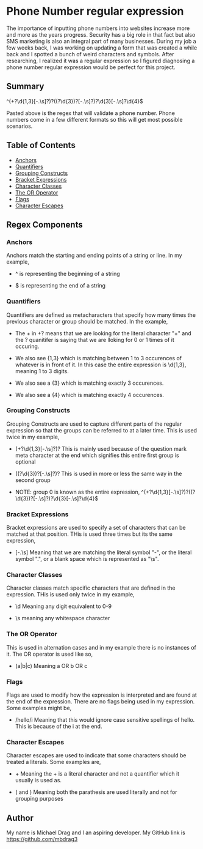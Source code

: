 # Phone Number regular expression

The importance of inputting phone numbers into websites increase more and more as the years progress. Security has a big role in that fact but also SMS marketing is also an integral part of many businesses. During my job a few weeks back, I was working on updating a form that was created a while back and I spotted a bunch of weird characters and symbols. After researching, I realized it was a regular expression so I figured diagnosing a phone number regular expression would be perfect for this project.

## Summary

^(\+?\d{1,3}[-.\s]?)?(\(?\d{3}\)?[-.\s]?)?\d{3}[-.\s]?\d{4}$

Pasted above is the regex that will validate a phone number. Phone numbers come in a few different formats so this will get most possible scenarios.



## Table of Contents

- [Anchors](#anchors)
- [Quantifiers](#quantifiers)
- [Grouping Constructs](#grouping-constructs)
- [Bracket Expressions](#bracket-expressions)
- [Character Classes](#character-classes)
- [The OR Operator](#the-or-operator)
- [Flags](#flags)
- [Character Escapes](#character-escapes)

## Regex Components

### Anchors

Anchors match the starting and ending points of a string or line. In my example, 

- ^ is representing the beginning of a string 

- $ is representing the end of a string

### Quantifiers

Quantifiers are defined as metacharacters that specify how many times the previous character or group should be matched. In the example,

- The \+ in \+? means that we are looking for the literal character "+" and the ? quanitifer is saying that we are lloking for 0 or 1 times of it occuring.

- We also see {1,3} which is matching between 1 to 3 occurences of whatever is in front of it. In this case the entire expression is \d{1,3}, meaning 1 to 3 digits.

- We also see a {3} which is matching exactly 3 occurences.

- We also see a {4} which is matching exactly 4 occurences.

### Grouping Constructs

Grouping Constructs are used to capture different parts of the regular expression so that the groups can be referred to at a later time. This is used twice in my example, 

- (\+?\d{1,3}[-.\s]?)? This is mainly used because of the question mark meta character at the end which signifies this entire first group is optional

- (\(?\d{3}\)?[-.\s]?)? This is used in more or less the same way in the second group

- NOTE: group 0 is known as the entire expression, ^(\+?\d{1,3}[-.\s]?)?(\(?\d{3}\)?[-.\s]?)?\d{3}[-.\s]?\d{4}$

### Bracket Expressions

Bracket expressions are used to specify a set of characters that can be matched at that position. THis is used three times but its the same expression, 

- [-.\s] Meaning that we are matching the literal symbol "-", or the literal symbol ".", or a blank space which is represented as "\s".

### Character Classes

Character classes match specific characters that are defined in the expression. THis is used only twice in my example, 

- \d Meaning any digit equivalent to 0-9

- \s meaning any whitespace character

### The OR Operator

This is used in alternation cases and in my example there is no instances of it. The OR operator is used like so, 

- (a|b|c) Meaning a OR b OR c

### Flags

Flags are used to modify how the expression is interpreted and are found at the end of the expression. There are no flags being used in my expression. Some examples might be, 

- /hello/i Meaning that this would ignore case sensitive spellings of hello. This is because of the i at the end.


### Character Escapes

Character escapes are used to indicate that some characters should be treated a literals. Some examples are,

- \+ Meaning the + is a literal character and not a quantifier which it usually is used as.

- \( and \) Meaning both the parathesis are used literally and not for grouping purposes

## Author

My name is Michael Drag and I an aspiring developer. My GitHub link is https://github.com/mbdrag3
